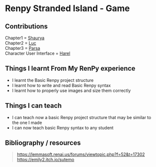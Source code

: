 # Renpy Stranded Island - Game
## Contributions
Chapter1 =  [Shaurya](https://github.com/DHASSWAGGER) <br>
Chapter2 = [Luc](https://github.com/luc-frenkie-dj) <br>
Chapter3 = [Parsa](https://github.com/ParsaThsi) <br>
Character User Interface = [Harel](https://github.com/poo-goblin) <br>

## Things I learnt From My RenPy experience
- I learnt the Basic Renpy project structure
- I learnt how to write and read Basic Renpy syntax
- I learnt how to properly use images and size them correctly

## Things I can teach
- I can teach now a basic Renpy project structure that may be similar to the one I made
- I can now teach basic Renpy syntax to any student

## Bibliography / resources
> https://lemmasoft.renai.us/forums/viewtopic.php?f=52&t=17302 <br>
> https://emily2.itch.io/sutemo
